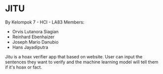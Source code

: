 # JITU
By Kelompok 7 - HCI - LA83
Members:
- Orvis Lutanora Siagian
- Reinhard Ebenhaizer
- Joseph Mario Danubio
- Hans Jayadiputra

Jitu is a hoax verifier app that based on website. User can input the sentences they want to verify and the machine learning model will tell them if it's hoax or fact.
